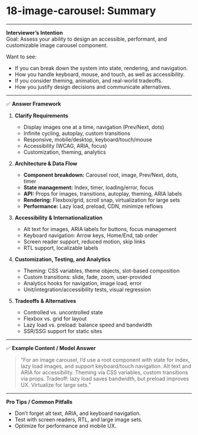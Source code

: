 # 18-image-carousel: Summary

---

**Interviewer’s Intention**  
Goal: Assess your ability to design an accessible, performant, and customizable image carousel component.

Want to see:

- If you can break down the system into state, rendering, and navigation.
- How you handle keyboard, mouse, and touch, as well as accessibility.
- If you consider theming, animation, and real-world tradeoffs.
- How you justify design decisions and communicate alternatives.

---

✅ **Answer Framework**

1. **Clarify Requirements**

   - Display images one at a time, navigation (Prev/Next, dots)
   - Infinite cycling, autoplay, custom transitions
   - Responsive, mobile/desktop, keyboard/touch/mouse
   - Accessibility (WCAG, ARIA, focus)
   - Customization, theming, analytics

2. **Architecture & Data Flow**

   - **Component breakdown:** Carousel root, image, Prev/Next, dots, timer
   - **State management:** Index, timer, loading/error, focus
   - **API:** Props for images, transitions, autoplay, theming, ARIA labels
   - **Rendering:** Flexbox/grid, scroll snap, virtualization for large sets
   - **Performance:** Lazy load, preload, CDN, minimize reflows

3. **Accessibility & Internationalization**

   - Alt text for images, ARIA labels for buttons, focus management
   - Keyboard navigation: Arrow keys, Home/End, tab order
   - Screen reader support, reduced motion, skip links
   - RTL support, localizable labels

4. **Customization, Testing, and Analytics**

   - Theming: CSS variables, theme objects, slot-based composition
   - Custom transitions: slide, fade, zoom, user-provided
   - Analytics hooks for navigation, image load, error
   - Unit/integration/accessibility tests, visual regression

5. **Tradeoffs & Alternatives**
   - Controlled vs. uncontrolled state
   - Flexbox vs. grid for layout
   - Lazy load vs. preload: balance speed and bandwidth
   - SSR/SSG support for static sites

---

✅ **Example Content / Model Answer**

> “For an image carousel, I’d use a root component with state for index, lazy load images, and support keyboard/touch navigation. Alt text and ARIA for accessibility. Theming via CSS variables, custom transitions via props. Tradeoff: lazy load saves bandwidth, but preload improves UX. Virtualize for large sets.”

---

**Pro Tips / Common Pitfalls**

- Don’t forget alt text, ARIA, and keyboard navigation.
- Test with screen readers, RTL, and large image sets.
- Optimize for performance and mobile UX.
